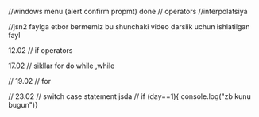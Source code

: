 //windows menu (alert confirm propmt) done
// operators
//interpolatsiya


//jsn2 faylga etbor bermemiz bu shunchaki video darslik uchun ishlatilgan fayl 



12.02
// if operators

17.02 
// sikllar for do while ,while 


// 19.02
// for 


// 23.02 
// switch case statement jsda
// if (day==1){ console.log("zb kunu bugun")}